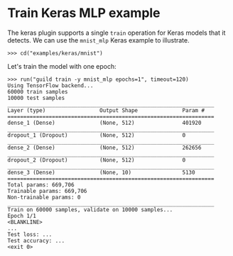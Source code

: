 # Train Keras MLP example

The keras plugin supports a single `train` operation for Keras models
that it detects. We can use the `mnist_mlp` Keras example to
illustrate.

    >>> cd("examples/keras/mnist")

Let's train the model with one epoch:

    >>> run("guild train -y mnist_mlp epochs=1", timeout=120)
    Using TensorFlow backend...
    60000 train samples
    10000 test samples
    _________________________________________________________________
    Layer (type)                 Output Shape              Param #
    =================================================================
    dense_1 (Dense)              (None, 512)               401920
    _________________________________________________________________
    dropout_1 (Dropout)          (None, 512)               0
    _________________________________________________________________
    dense_2 (Dense)              (None, 512)               262656
    _________________________________________________________________
    dropout_2 (Dropout)          (None, 512)               0
    _________________________________________________________________
    dense_3 (Dense)              (None, 10)                5130
    =================================================================
    Total params: 669,706
    Trainable params: 669,706
    Non-trainable params: 0
    _________________________________________________________________
    Train on 60000 samples, validate on 10000 samples...
    Epoch 1/1
    <BLANKLINE>
    ...
    Test loss: ...
    Test accuracy: ...
    <exit 0>
